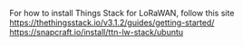 For how to install Things Stack for LoRaWAN, follow this site <br>
https://thethingsstack.io/v3.1.2/guides/getting-started/
https://snapcraft.io/install/ttn-lw-stack/ubuntu
